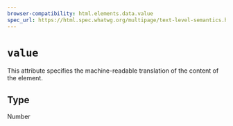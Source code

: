 ```yaml
---
browser-compatibility: html.elements.data.value
spec_url: https://html.spec.whatwg.org/multipage/text-level-semantics.html#attr-data-value
---
```


# `value`

This attribute specifies the machine-readable translation of the content of the element.

## Type

Number
